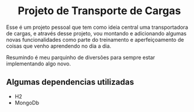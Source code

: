 <h1 align="center">Projeto de Transporte de Cargas</h1>
Esse é um projeto pessoal que tem como ideia central uma transportadora de cargas, e através desse projeto, vou montando e adicionando algumas novas funcionalidades como parte do treinamento e aperfeiçoamento de coisas que venho aprendendo no dia a dia.

Resumindo é meu parquinho de diversões para sempre estar implementando algo novo.

## Algumas dependencias utilizadas


- H2
- MongoDb